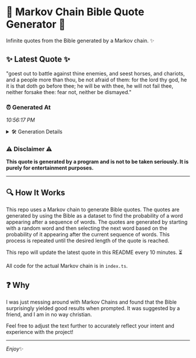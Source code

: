 # 📖 Markov Chain Bible Quote Generator 📖

Infinite quotes from the Bible generated by a Markov chain. ✨

## ✨ Latest Quote ✨
"goest out to battle against thine enemies, and seest horses, and chariots, and a people more than thou, be not afraid of them: for the lord thy god, he it is that doth go before thee; he will be with thee, he will not fail thee, neither forsake thee: fear not, neither be dismayed."

### ⏰ Generated At
*10:56:17 PM*

<details>
    <summary>🛠️ Generation Details</summary>
    <p>
        <strong>🌱 Seed:</strong> goest<br>
        <strong>🔄 Iterations:</strong> 53<br>
        <strong>📜 Context History:</strong><br>[ goest ]: out<br>[ goest, out ]: to<br>[ goest, out, to ]: battle<br>[ goest, out, to, battle ]: against<br>[ goest, out, to, battle, against ]: thine<br>[ goest, out, to, battle, against, thine ]: enemies,<br>[ out, to, battle, against, thine, enemies, ]: and<br>[ to, battle, against, thine, enemies,, and ]: seest<br>[ battle, against, thine, enemies,, and, seest ]: horses,<br>[ against, thine, enemies,, and, seest, horses, ]: and<br>[ thine, enemies,, and, seest, horses,, and ]: chariots,<br>[ enemies,, and, seest, horses,, and, chariots, ]: and<br>[ and, seest, horses,, and, chariots,, and ]: a<br>[ seest, horses,, and, chariots,, and, a ]: people<br>[ horses,, and, chariots,, and, a, people ]: more<br>[ and, chariots,, and, a, people, more ]: than<br>[ chariots,, and, a, people, more, than ]: thou,<br>[ and, a, people, more, than, thou, ]: be<br>[ a, people, more, than, thou,, be ]: not<br>[ people, more, than, thou,, be, not ]: afraid<br>[ more, than, thou,, be, not, afraid ]: of<br>[ than, thou,, be, not, afraid, of ]: them:<br>[ thou,, be, not, afraid, of, them: ]: for<br>[ be, not, afraid, of, them:, for ]: the<br>[ not, afraid, of, them:, for, the ]: lord<br>[ afraid, of, them:, for, the, lord ]: thy<br>[ of, them:, for, the, lord, thy ]: god,<br>[ them:, for, the, lord, thy, god, ]: he<br>[ for, the, lord, thy, god,, he ]: it<br>[ the, lord, thy, god,, he, it ]: is<br>[ lord, thy, god,, he, it, is ]: that<br>[ thy, god,, he, it, is, that ]: doth<br>[ god,, he, it, is, that, doth ]: go<br>[ he, it, is, that, doth, go ]: before<br>[ it, is, that, doth, go, before ]: thee;<br>[ is, that, doth, go, before, thee; ]: he<br>[ that, doth, go, before, thee;, he ]: will<br>[ doth, go, before, thee;, he, will ]: be<br>[ go, before, thee;, he, will, be ]: with<br>[ before, thee;, he, will, be, with ]: thee,<br>[ thee;, he, will, be, with, thee, ]: he<br>[ he, will, be, with, thee,, he ]: will<br>[ will, be, with, thee,, he, will ]: not<br>[ be, with, thee,, he, will, not ]: fail<br>[ with, thee,, he, will, not, fail ]: thee,<br>[ thee,, he, will, not, fail, thee, ]: neither<br>[ he, will, not, fail, thee,, neither ]: forsake<br>[ will, not, fail, thee,, neither, forsake ]: thee:<br>[ not, fail, thee,, neither, forsake, thee: ]: fear<br>[ fail, thee,, neither, forsake, thee:, fear ]: not,<br>[ thee,, neither, forsake, thee:, fear, not, ]: neither<br>[ neither, forsake, thee:, fear, not,, neither ]: be<br>[ forsake, thee:, fear, not,, neither, be ]: dismayed.<br>
    </p>
</details>

### ⚠️ Disclaimer ⚠️
**This quote is generated by a program and is not to be taken seriously. It is purely for entertainment purposes.**

---

## 🔍 How It Works

This repo uses a Markov chain to generate Bible quotes. The quotes are generated by using the Bible as a dataset to find the probability of a word appearing after a sequence of words. The quotes are generated by starting with a random word and then selecting the next word based on the probability of it appearing after the current sequence of words. This process is repeated until the desired length of the quote is reached.

This repo will update the latest quote in this README every 10 minutes. ⏳

All code for the actual Markov chain is in `index.ts`.

## ❓ Why

I was just messing around with Markov Chains and found that the Bible surprisingly yielded good results when prompted. 
It was suggested by a friend, and I am in no way christian.

Feel free to adjust the text further to accurately reflect your intent and experience with the project!

---

*Enjoy*✨
